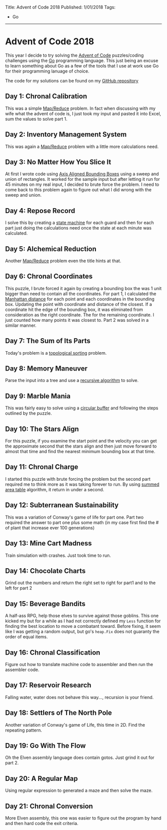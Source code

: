 Title: Advent of Code 2018
Published: 1/01/2018
Tags: 
  - Go
---

# Advent of Code 2018

This year I decide to try solving the [Advent of Code](https://adventofcode.com/) puzzles/coding challenges using the [Go](https://golang.org/) programming language. This just being an excuse to learn something about Go as a few of the tools that I use at work use Go for their programming lanuage of choice.

The code for my solutions can be found on my [GitHub repository](https://github.com/mrjavaguy/adventofcode2018)

## Day 1: Chronal Calibration

This was a simple [Map/Reduce](https://en.wikipedia.org/wiki/MapReduce) problem. In fact when discussing with my wife what the advent of code is, I just took my input and pasted it into Excel, sum the values to solve part 1.

## Day 2: Inventory Management System

This was again a [Map/Reduce](https://en.wikipedia.org/wiki/MapReduce) problem with a little more calculations need.

## Day 3: No Matter How You Slice It

At first I wrote code using [Axis Aligned Bounding Boxes](https://en.wikipedia.org/wiki/Minimum_bounding_box) using a sweep and union of rectangles. It worked for the sample input but after letting it run for 45 minutes on my real input, I decided to brute force the problem. I need to come back to this problem again to figure out what I did wrong with the sweep and union.

## Day 4: Repose Record

I solve this by creating a [state machine](https://en.wikipedia.org/wiki/Finite-state_machine) for each guard and then for each part just doing the calculations need once the state at each minute was calculated.

## Day 5: Alchemical Reduction

Another [Map/Reduce](https://en.wikipedia.org/wiki/MapReduce) problem even the title hints at that.

## Day 6: Chronal Coordinates

This puzzle, I brute forced it again by creating a bounding box the was 1 unit bigger than need to contain all the coordinates. For part 1, I calculated the [Manhattan distance](https://en.wikipedia.org/wiki/Taxicab_geometry) for each point and each coordinates in the bounding box. Updating the point with coordinate and distance of the closest. If a coordinate hit the edge of the bounding box, it was eliminated from consideration as the right coordinate. The for the remaining coordinate. I just counted how many points it was closest to. Part 2 was solved in a similar manner.

## Day 7: The Sum of Its Parts

Today's problem is a [topological sorting](https://en.wikipedia.org/wiki/Topological_sorting) problem.

## Day 8: Memory Maneuver

Parse the input into a tree and use a [recursive algorithm](https://en.wikipedia.org/wiki/Recursion_(computer_science)) to solve.

## Day 9: Marble Mania

This was fairly easy to solve using a [circular buffer](https://golang.org/pkg/container/ring/) and following the steps outlined by the puzzle.

## Day 10: The Stars Align

For this puzzle, if you examine the start point and the velocity you can get the approximate second that the stars align and then just move forward to almost that time and find the nearest minimum bounding box at that time.

## Day 11: Chronal Charge

I started this puzzle with brute forcing the problem but the second part required me to think more as it was taking forever to run. By using [summed area table](https://en.wikipedia.org/wiki/Summed-area_table) algorithm, it return in under a second.

## Day 12: Subterranean Sustainability

This was a variation of Conway's game of life for part one. Part two required the answer to part one plus some math (in my case first find the # of plant that increase ever 100 generations)

## Day 13: Mine Cart Madness

Train simulation with crashes. Just took time to run.

## Day 14: Chocolate Charts

Grind out the numbers and return the right set to right for part1 and to the left for part 2

## Day 15: Beverage Bandits

A half-ass RPG, help those elves to survive against those goblins. This one kicked my but for a while as I had not correctly defined my `Less` function for finding the best location to move a combatant toward. Before fixing, it seem like I was getting a random output, but go's `heap.Fix` does not guaranty the order of equal items.

## Day 16: Chronal Classification

Figure out how to translate machine code to assembler and then run the assembler code.

## Day 17: Reservoir Research

Falling water, water does not behave this way..., recursion is your friend.

## Day 18: Settlers of The North Pole

Another variation of Conway's game of Life, this time in 2D. Find the repeating pattern.

## Day 19: Go With The Flow

Oh the Elven assembly language does contain gotos. Just grind it out for part 2.

## Day 20: A Regular Map

Using regular expression to generated a maze and then solve the maze. 

## Day 21: Chronal Conversion

More Elven assembly, this one was easier to figure out the program by hand and then hard code the exit criteria.


